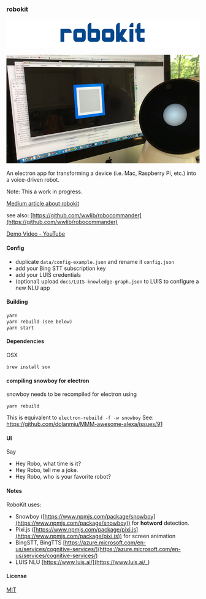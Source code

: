 ### robokit

![RoboKit](docs/img/robokit-logo.png)  

![RoboKit](docs/img/RoboKit.png)

An electron app for transforming a device (i.e. Mac, Raspberry Pi, etc.) into a voice-driven robot.

Note: This a work in progress.


[Medium article about robokit](https://medium.com/@andrew.rapo/make-your-own-conversational-ai-social-robot-with-robokit-a-crude-approximation-of-jibo-10847e9a2661)

see also: [https://github.com/wwlib/robocommander](https://github.com/wwlib/robocommander)

[Demo Video - YouTube](https://youtu.be/r_Vzp8tXdkI)

#### Config

- duplicate `data/config-example.json` and rename it `config.json`  
- add your Bing STT subscription key
- add your LUIS credentials
- (optional) upload `docs/LUIS-knowledge-graph.json` to LUIS to configure a new NLU app

#### Building

```
yarn
yarn rebuild (see below)
yarn start
```

#### Dependencies

OSX  
```
brew install sox
```

#### compiling snowboy for electron
snowboy needs to be recompiled for electron using
```
yarn rebuild
```
This is equivalent to `electron-rebuild -f -w snowboy`
See: https://github.com/dolanmiu/MMM-awesome-alexa/issues/91
#### UI

Say
 - Hey Robo, what time is it?
 - Hey Robo, tell me a joke.
 - Hey Robo, who is your favorite robot?

#### Notes

RoboKit uses:
- Snowboy ([https://www.npmjs.com/package/snowboy](https://www.npmjs.com/package/snowboy)) for **hotword** detection.
- Pixi.js ([https://www.npmjs.com/package/pixi.js](https://www.npmjs.com/package/pixi.js)) for screen animation
- BingSTT, BingTTS [https://azure.microsoft.com/en-us/services/cognitive-services/](https://azure.microsoft.com/en-us/services/cognitive-services/)
- LUIS NLU [https://www.luis.ai/](https://www.luis.ai/_)

#### License

[MIT](LICENSE.md)

